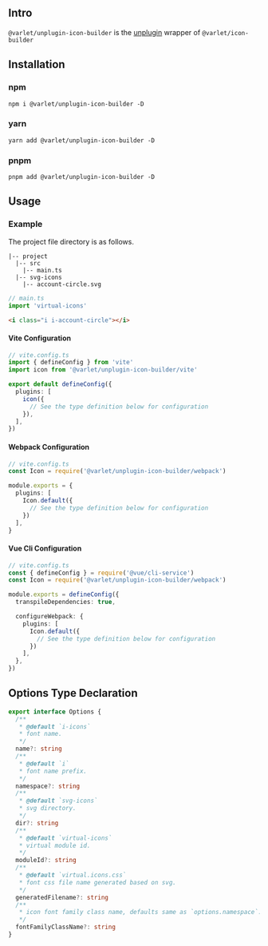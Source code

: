 ## Intro

`@varlet/unplugin-icon-builder` is the [unplugin](https://github.com/unjs/unplugin) wrapper of `@varlet/icon-builder`

## Installation

### npm

```shell
npm i @varlet/unplugin-icon-builder -D
```

### yarn

```shell
yarn add @varlet/unplugin-icon-builder -D
```

### pnpm

```shell
pnpm add @varlet/unplugin-icon-builder -D
```

## Usage

### Example

The project file directory is as follows.

```
|-- project
  |-- src
    |-- main.ts
  |-- svg-icons
    |-- account-circle.svg
```

```ts
// main.ts
import 'virtual-icons'
```

```html
<i class="i i-account-circle"></i>
```

#### Vite Configuration

```ts
// vite.config.ts
import { defineConfig } from 'vite'
import icon from '@varlet/unplugin-icon-builder/vite'

export default defineConfig({
  plugins: [
    icon({
      // See the type definition below for configuration
    }),
  ],
})
```

#### Webpack Configuration

```ts
// vite.config.ts
const Icon = require('@varlet/unplugin-icon-builder/webpack')

module.exports = {
  plugins: [
    Icon.default({ 
      // See the type definition below for configuration
    })
  ],
}
```

#### Vue Cli Configuration

```ts
// vite.config.ts
const { defineConfig } = require('@vue/cli-service')
const Icon = require('@varlet/unplugin-icon-builder/webpack')

module.exports = defineConfig({
  transpileDependencies: true,

  configureWebpack: {
    plugins: [
      Icon.default({ 
        // See the type definition below for configuration
      })
    ],
  },
})
```

## Options Type Declaration

```ts
export interface Options {
  /**
   * @default `i-icons`
   * font name.
   */
  name?: string
  /**
   * @default `i`
   * font name prefix.
   */
  namespace?: string
  /**
   * @default `svg-icons`
   * svg directory.
   */
  dir?: string
  /**
   * @default `virtual-icons`
   * virtual module id.
   */
  moduleId?: string
  /**
   * @default `virtual.icons.css`
   * font css file name generated based on svg.
   */
  generatedFilename?: string
  /**
   * icon font family class name, defaults same as `options.namespace`.
   */
  fontFamilyClassName?: string
}
```
